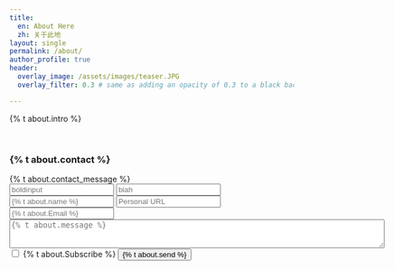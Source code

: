 ```yaml
---
title: 
  en: About Here
  zh: 关于此地
layout: single
permalink: /about/
author_profile: true
header:
  overlay_image: /assets/images/teaser.JPG
  overlay_filter: 0.3 # same as adding an opacity of 0.3 to a black background

---
```


<p>{% t about.intro %}</p>



<html>
<br>
  <h3>{% t about.contact %}</h3><a class ="Contact" id="Contact"></a>
  {% t about.contact_message %}
  <form id="second" method="post" action="https://forms.un-static.com/forms/f589de0bf21a5148ee4cae28f412f326f36288ef">
        <div class="wrapper">
          <input class="inputbold" type="text" name="" placeholder="boldinput" />
          <input class="inputbold" type="text" name="" placeholder="blah" />
        </div>
        <input type="text" placeholder="{% t about.name %}" name="name" />
        <input type="text" placeholder="Personal URL" name="link" >
        <input type="email" placeholder="{% t about.Email %}" name="_replyto" required >
        <textarea form ="second" name="message" rows = "3" cols = "80" placeholder="{% t about.message %}"></textarea>
        <input type="checkbox" name="Subscribe" value="Add me"> {% t about.Subscribe %}
        <label for="Subscribe">
        </label>
        <input type="submit" value="{% t about.send %}">
    </form>

</html>

